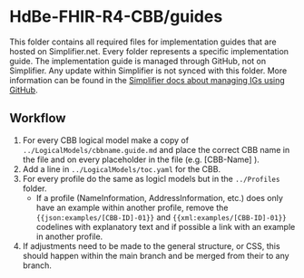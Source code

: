 # HdBe-FHIR-R4-CBB/guides
This folder contains all required files for implementation guides that are hosted on Simplifier.net. Every folder represents a specific implementation guide. The implementation guide is managed through GitHub, not on Simplifier. Any update within Simplifier is not synced with this folder. More information can be found in the [Simplifier docs about managing IGs using GitHub](https://docs.fire.ly/projects/Simplifier/simplifierIGeditor.html#manage-your-ig-using-github).

## Workflow
1. For every CBB logical model make a copy of `../LogicalModels/cbbname.guide.md` and place the correct CBB name in the file and on every placeholder in the file (e.g. [CBB-Name] ).
2. Add a line in `../LogicalModels/toc.yaml` for the CBB.
3. For every profile do the same as logicl models but in the `../Profiles` folder.
    - If a profile (NameInformation, AddressInformation, etc.) does only have an example within another profile, remove the `{{json:examples/[CBB-ID]-01}}` and `{{xml:examples/[CBB-ID]-01}}` codelines with explanatory text and if possible a link with an example in another profile.
4. If adjustments need to be made to the general structure, or CSS, this should happen within the main branch and be merged from their to any branch. 